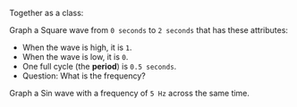 Together as a class:

Graph a Square wave from `0 seconds` to `2 seconds` that has these attributes:

- When the wave is high, it is `1`.
- When the wave is low, it is `0`.
- One full cycle (the **period**) is `0.5 seconds`.
- Question: What is the frequency?

Graph a Sin wave with a frequency of `5 Hz` across the same time.

